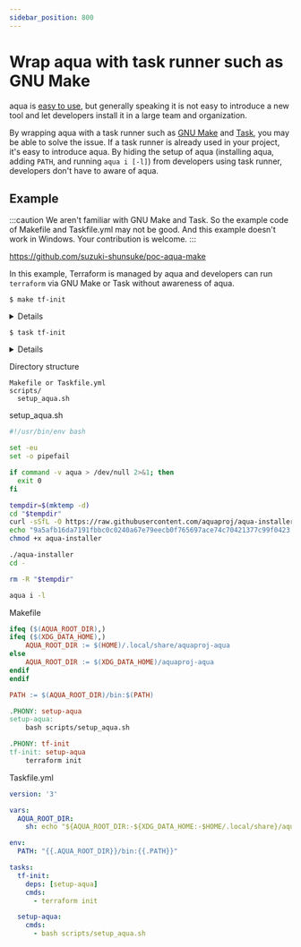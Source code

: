 ```yaml
---
sidebar_position: 800
---
```


# Wrap aqua with task runner such as GNU Make

aqua is [easy to use](/docs/#easy-to-use), but generally speaking it is not easy to introduce a new tool and let developers install it in a large team and organization.

By wrapping aqua with a task runner such as [GNU Make](https://www.gnu.org/software/make/) and [Task](https://taskfile.dev/), you may be able to solve the issue.
If a task runner is already used in your project, it's easy to introduce aqua.
By hiding the setup of aqua (installing aqua, adding `PATH`, and running `aqua i [-l]`) from developers using task runner,
developers don't have to aware of aqua.

## Example

:::caution
We aren't familiar with GNU Make and Task. So the example code of Makefile and Taskfile.yml may not be good.
And this example doesn't work in Windows.
Your contribution is welcome.
:::

https://github.com/suzuki-shunsuke/poc-aqua-make

In this example, Terraform is managed by aqua and developers can run `terraform` via GNU Make or Task without awareness of aqua.

```console
$ make tf-init
```

<details>

```console
$ make tf-init
bash scripts/setup_aqua.sh
aqua-installer: OK
===> Installing aqua v2.2.3 for bootstrapping...
===> Downloading https://github.com/aquaproj/aqua/releases/download/v2.2.3/aqua_linux_arm64.tar.gz ...
  % Total    % Received % Xferd  Average Speed   Time    Time     Time  Current
                                 Dload  Upload   Total   Spent    Left  Speed
  0     0    0     0    0     0      0      0 --:--:-- --:--:-- --:--:--     0
100 5817k  100 5817k    0     0  5765k      0  0:00:01  0:00:01 --:--:-- 26.6M
===> Verifying checksum of aqua v2.2.3 ...
aqua_linux_arm64.tar.gz: OK
===> /tmp/tmp.hlehkM/aqua update-aqua
INFO[0000] download and unarchive the package            aqua_version=2.2.3 env=linux/arm64 new_version=v2.6.0 package_name=aquaproj/aqua package_version=v2.6.0 program=aqua registry=
INFO[0001] verify a package with slsa-verifier           aqua_version=2.2.3 env=linux/arm64 new_version=v2.6.0 package_name=aquaproj/aqua package_version=v2.6.0 program=aqua registry=
INFO[0001] download and unarchive the package            aqua_version=2.2.3 env=linux/arm64 new_version=v2.6.0 package_name=slsa-framework/slsa-verifier package_version=v2.1.0 program=aqua registry=
Verified signature against tlog entry index 20223381 at URL: https://rekor.sigstore.dev/api/v1/log/entries/24296fb24b8ad77a607c980c833eb73f84b6461d7932b893a0cc206bd8289cf74c92137efedf66c6
Verified build using builder https://github.com/slsa-framework/slsa-github-generator/.github/workflows/generator_generic_slsa3.yml@refs/tags/v1.5.0 at commit 903d205f6876aba423f753613ff01bbf97216c00
Verifying artifact /tmp/467478560: PASSED

PASSED: Verified SLSA provenance
INFO[0010] create a symbolic link                        aqua_version=2.2.3 command=aqua env=linux/arm64 new_version=v2.6.0 package_name=aquaproj/aqua package_version=v2.6.0 program=aqua
aqua version 2.6.0 (903d205f6876aba423f753613ff01bbf97216c00)
/workspace
INFO[0000] download and unarchive the package            aqua_version=2.6.0 env=linux/arm64 package_name=aqua-proxy package_version=v1.2.0 program=aqua registry=
INFO[0000] create a symbolic link                        aqua_version=2.6.0 command=aqua-proxy env=linux/arm64 package_name=aqua-proxy package_version=v1.2.0 program=aqua registry=
INFO[0001] create a symbolic link                        aqua_version=2.6.0 command=task env=linux/arm64 program=aqua
INFO[0001] create a symbolic link                        aqua_version=2.6.0 command=terraform env=linux/arm64 program=aqua
terraform init
INFO[0000] download and unarchive the package            aqua_version=2.6.0 env=linux/arm64 exe_name=terraform package=hashicorp/terraform package_name=hashicorp/terraform package_version=v1.4.6 program=aqua registry=standard

Initializing the backend...

Initializing provider plugins...
- Finding latest version of hashicorp/null...
- Installing hashicorp/null v3.2.1...
- Installed hashicorp/null v3.2.1 (signed by HashiCorp)

Terraform has created a lock file .terraform.lock.hcl to record the provider
selections it made above. Include this file in your version control repository
so that Terraform can guarantee to make the same selections by default when
you run "terraform init" in the future.

Terraform has been successfully initialized!

You may now begin working with Terraform. Try running "terraform plan" to see
any changes that are required for your infrastructure. All Terraform commands
should now work.

If you ever set or change modules or backend configuration for Terraform,
rerun this command to reinitialize your working directory. If you forget, other
commands will detect it and remind you to do so if necessary.
```

</details>

```console
$ task tf-init
```

<details>

```console
$ task tf-init
task: [setup-aqua] bash scripts/setup_aqua.sh
task: [tf-init] terraform init

Initializing the backend...

Initializing provider plugins...
- Reusing previous version of hashicorp/null from the dependency lock file
- Installing hashicorp/null v3.2.1...
- Installed hashicorp/null v3.2.1 (signed by HashiCorp)

Terraform has made some changes to the provider dependency selections recorded
in the .terraform.lock.hcl file. Review those changes and commit them to your
version control system if they represent changes you intended to make.

Terraform has been successfully initialized!

You may now begin working with Terraform. Try running "terraform plan" to see
any changes that are required for your infrastructure. All Terraform commands
should now work.

If you ever set or change modules or backend configuration for Terraform,
rerun this command to reinitialize your working directory. If you forget, other
commands will detect it and remind you to do so if necessary.
```

</details>

Directory structure

```
Makefile or Taskfile.yml
scripts/
  setup_aqua.sh
```

setup_aqua.sh

```bash
#!/usr/bin/env bash

set -eu
set -o pipefail

if command -v aqua > /dev/null 2>&1; then
  exit 0
fi

tempdir=$(mktemp -d)
cd "$tempdir"
curl -sSfL -O https://raw.githubusercontent.com/aquaproj/aqua-installer/v3.1.2/aqua-installer
echo "9a5afb16da7191fbbc0c0240a67e79eecb0f765697ace74c70421377c99f0423  aqua-installer" | sha256sum -c -
chmod +x aqua-installer

./aqua-installer
cd -

rm -R "$tempdir"

aqua i -l
```

Makefile

```makefile
ifeq ($(AQUA_ROOT_DIR),)
ifeq ($(XDG_DATA_HOME),)
	AQUA_ROOT_DIR := $(HOME)/.local/share/aquaproj-aqua
else
	AQUA_ROOT_DIR := $(XDG_DATA_HOME)/aquaproj-aqua
endif
endif

PATH := $(AQUA_ROOT_DIR)/bin:$(PATH)

.PHONY: setup-aqua
setup-aqua:
	bash scripts/setup_aqua.sh

.PHONY: tf-init
tf-init: setup-aqua
	terraform init
```

Taskfile.yml

```yaml
version: '3'

vars:
  AQUA_ROOT_DIR:
    sh: echo "${AQUA_ROOT_DIR:-${XDG_DATA_HOME:-$HOME/.local/share}/aquaproj-aqua}"

env:
  PATH: "{{.AQUA_ROOT_DIR}}/bin:{{.PATH}}"

tasks:
  tf-init:
    deps: [setup-aqua]
    cmds:
      - terraform init

  setup-aqua:
    cmds:
      - bash scripts/setup_aqua.sh
```
